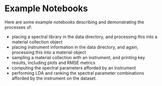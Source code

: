 # Example Notebooks

Here are some example notebooks describing and demonstrating the processes of:
- placing a spectral library in the data directory, and processing this into a material collection object
- placing instrument information in the data directory, and again, processing this into a material object
- sampling a material collection with an instrument, and printing key results, including plots and RMSE metrics
- computing the spectral parameters afforded by an instrument
- performing LDA and ranking the spectral parameter combinations afforded by the instrument on the dataset.